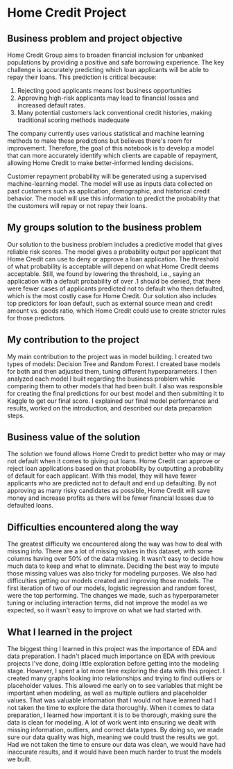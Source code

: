# Home Credit Project

## Business problem and project objective
Home Credit Group aims to broaden financial inclusion for unbanked populations by providing a positive and safe borrowing experience. The key challenge is accurately predicting which loan applicants will be able to repay their loans. This prediction is critical because:

1. Rejecting good applicants means lost business opportunities
2. Approving high-risk applicants may lead to financial losses and increased default rates.
3. Many potential customers lack conventional credit histories, making traditional scoring methods inadequate

The company currently uses various statistical and machine learning methods to make these predictions but believes there's room for improvement. Therefore, the goal of this notebook is to develop a model that can more accurately identify which clients are capable of repayment, allowing Home Credit to make better-informed lending decisions.

Customer repayment probability will be generated using a supervised machine-learning model. The model will use as inputs data collected on past customers such as application, demographic, and historical credit behavior. The model will use this information to predict the probability that the customers will repay or not repay their loans. 

## My groups solution to the business problem
Our solution to the business problem includes a predictive model that gives reliable risk scores. The model gives a probability output per applicant that Home Credit can use to deny or approve a loan application. The threshold of what probability is acceptable will depend on what Home Credit deems acceptable. Still, we found by lowering the threshold, i.e., saying an application with a default probability of over .1 should be denied, that there were fewer cases of applicants predicted not to default who then defaulted, which is the most costly case for Home Credit. Our solution also includes top predictors for loan default, such as external source mean and credit amount vs. goods ratio, which Home Credit could use to create stricter rules for those predictors.  

## My contribution to the project
My main contribution to the project was in model building. I created two types of models: Decision Tree and Random Forest. I created base models for both and then adjusted them, tuning different hyperparameters. I then analyzed each model I built regarding the business problem while comparing them to other models that had been built. I also was responsible for creating the final predictions for our best model and then submitting it to Kaggle to get our final score. I explained our final model performance and results, worked on the introduction, and described our data preparation steps. 

## Business value of the solution
The solution we found allows Home Credit to predict better who may or may not default when it comes to giving out loans. Home Credit can approve or reject loan applications based on that probability by outputting a probability of default for each applicant. With this model, they will have fewer applicants who are predicted not to default and end up defaulting. By not approving as many risky candidates as possible, Home Credit will save money and increase profits as there will be fewer financial losses due to defaulted loans. 

## Difficulties encountered along the way
The greatest difficulty we encountered along the way was how to deal with missing info. There are a lot of missing values in this dataset, with some columns having over 50% of the data missing. It wasn't easy to decide how much data to keep and what to eliminate. Deciding the best way to impute those missing values was also tricky for modeling purposes. We also had difficulties getting our models created and improving those models. The first iteration of two of our models, logistic regression and random forest, were the top performing. The changes we made, such as hyperparameter tuning or including interaction terms, did not improve the model as we expected, so it wasn't easy to improve on what we had started with. 

## What I learned in the project
The biggest thing I learned in this project was the importance of EDA and data preparation. I hadn't placed much importance on EDA with previous projects I've done, doing little exploration before getting into the modeling stage. However, I spent a lot more time exploring the data with this project. I created many graphs looking into relationships and trying to find outliers or placeholder values. This allowed me early on to see variables that might be important when modeling, as well as multiple outliers and placeholder values. That was valuable information that I would not have learned had I not taken the time to explore the data thoroughly. When it comes to data preparation, I learned how important it is to be thorough, making sure the data is clean for modeling. A lot of work went into ensuring we dealt with missing information, outliers, and correct data types. By doing so, we made sure our data quality was high, meaning we could trust the results we got. Had we not taken the time to ensure our data was clean, we would have had inaccurate results, and it would have been much harder to trust the models we built. 
